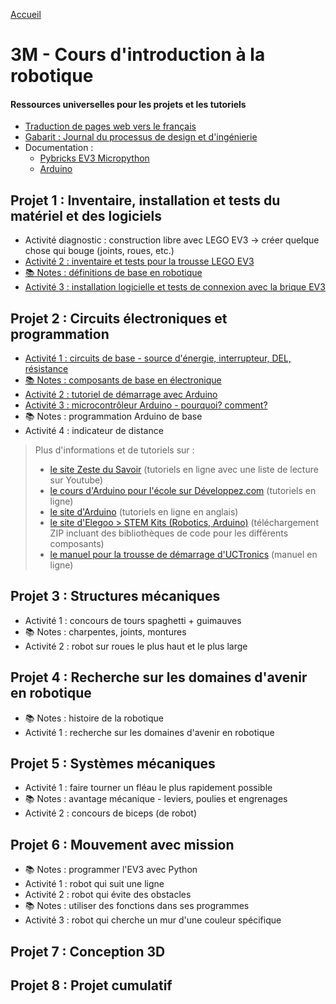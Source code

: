 [Accueil](./index.md)

# 3M - Cours d'introduction à la robotique

#### Ressources universelles pour les projets et les tutoriels

* [Traduction de pages web vers le français](https://docs.google.com/document/d/1y17romWgOPcvhSh9MgJROtPkUOQNkaMrkGqBu2A_q9w/view)
* [Gabarit : Journal du processus de design et d'ingénierie](https://docs.google.com/document/d/10qXbG6t7gSBiXH1rWh8tamR85JPlqGgy0t4OaY0Sv2M/view)
* Documentation :
    * [Pybricks EV3 Micropython](https://pybricks.com/ev3-micropython/)
    * [Arduino](https://docs.arduino.cc/built-in-examples/)

## Projet 1 : Inventaire, installation et tests du matériel et des logiciels

* Activité diagnostic : construction libre avec LEGO EV3 -> créer quelque chose qui bouge (joints, roues, etc.)
* [Activité 2 : inventaire et tests pour la trousse LEGO EV3](./p1-3m_act2.md)
* [📚 Notes : définitions de base en robotique](https://docs.google.com/document/d/1kr3UCqRWHvq4YeXPHUDKIzhNah-CdPPylHcNMfpNCUc/view)
* [Activité 3 : installation logicielle et tests de connexion avec la brique EV3](./p1-3m_act3.md)

## Projet 2 : Circuits électroniques et programmation

* [Activité 1 : circuits de base - source d'énergie, interrupteur, DEL, résistance](./p2-3m_act1.md)
* [📚 Notes : composants de base en électronique](p2-3m_notes_composants.md)
* [Activité 2 : tutoriel de démarrage avec Arduino](./p2-3m_act2.md)
* [Activité 3 : microcontrôleur Arduino - pourquoi? comment?](./p2-3m_act3.md)
* 📚 Notes : programmation Arduino de base
* Activité 4 : indicateur de distance

<blockquote>
Plus d'informations et de tutoriels sur :
<ul>
<li><a href="https://zestedesavoir.com/tutoriels/686/arduino-premiers-pas-en-informatique-embarquee/">le site Zeste du Savoir</a> (tutoriels en ligne avec une liste de lecture sur Youtube)</li>
<li><a href="https://arduino.developpez.com/tutoriels/arduino-a-l-ecole/">le cours d'Arduino pour l'école sur Développez.com</a> (tutoriels en ligne)</li>
<li><a href="https://docs.arduino.cc/built-in-examples/ ">le site d'Arduino</a> (tutoriels en ligne en anglais)</li>
<li><a href="https://www.elegoo.com/pages/download">le site d'Elegoo > STEM Kits (Robotics, Arduino)</a> (téléchargement ZIP incluant des bibliothèques de code pour les différents composants)</li> 
<li><a href="https://www.manualslib.com/manual/1810234/Uctronics-Ultimate-Starter-Kit-For-Arduino.html">le manuel pour la trousse de démarrage d'UCTronics</a> (manuel en ligne)</li>
</ul>
</blockquote>

## Projet 3 : Structures mécaniques

* Activité 1 : concours de tours spaghetti + guimauves
* 📚 Notes : charpentes, joints, montures
* Activité 2 : robot sur roues le plus haut et le plus large

## Projet 4 : Recherche sur les domaines d'avenir en robotique

* 📚 Notes : histoire de la robotique
* Activité 1 : recherche sur les domaines d'avenir en robotique

## Projet 5 : Systèmes mécaniques

* Activité 1 : faire tourner un fléau le plus rapidement possible
* 📚 Notes : avantage mécanique - leviers, poulies et engrenages
* Activité 2 : concours de biceps (de robot)

## Projet 6 : Mouvement avec mission

* 📚 Notes : programmer l'EV3 avec Python
* Activité 1 : robot qui suit une ligne
* Activité 2 : robot qui évite des obstacles
* 📚 Notes : utiliser des fonctions dans ses programmes
* Activité 3 : robot qui cherche un mur d'une couleur spécifique

## Projet 7 : Conception 3D

## Projet 8 : Projet cumulatif
